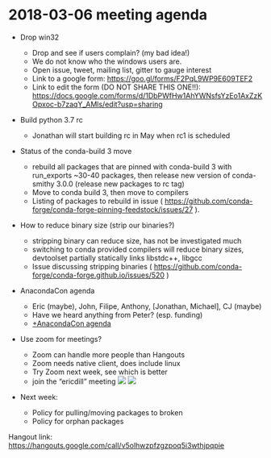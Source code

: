 # 2018-03-06 meeting agenda

- Drop win32
    - Drop and see if users complain? (my bad idea!)
    - We do not know who the windows users are.
    - Open issue, tweet, mailing list, gitter to gauge interest 
    - Link to a google form: https://goo.gl/forms/F2PqL9WP9E609TEF2
    - Link to edit the form (DO NOT SHARE THIS ONE!!): https://docs.google.com/forms/d/1DbPWfHw1AhYWNsfsYzEo1AxZzKOpxoc-b7zaqY_AMls/edit?usp=sharing
- Build python 3.7 rc
    - Jonathan will start building rc in May when rc1 is scheduled
- Status of the conda-build 3 move
    - rebuild all packages that are pinned with conda-build 3 with run_exports ~30-40 packages, then release new version of conda-smithy 3.0.0 (release new packages to rc tag)
    - Move to conda build 3, then move to compilers
    - Listing of packages to rebuild in issue ( https://github.com/conda-forge/conda-forge-pinning-feedstock/issues/27 ).
- How to reduce binary size (strip our binaries?)
    - stripping binary can reduce size, has not be investigated much
    - switching to conda provided compilers will reduce binary sizes, devtoolset partially statically links libstdc++, libgcc 
    - Issue discussing stripping binaries ( https://github.com/conda-forge/conda-forge.github.io/issues/520 )
- AnacondaCon agenda
    - Eric (maybe), John, Filipe, Anthony, [Jonathan, Michael], CJ (maybe)
    - Have we heard anything from Peter? (esp. funding)
    - [+AnacondaCon agenda](https://paper.dropbox.com/doc/AnacondaCon-agenda-uBSJ4E3ZOVWMkej0w6zfe) 
- Use zoom for meetings?
    - Zoom can handle more people than Hangouts
    - Zoom needs native client, does include linux
    - Try Zoom next week, see which is better
    - join the “ericdill” meeting
![](https://d2mxuefqeaa7sj.cloudfront.net/s_57464F4B7415C9BBE96DB47EA828626069A32FB50D4583E364666C6B96187A80_1520365117191_Screen+Shot+2018-03-06+at+2.34.23+PM.png)
![](https://d2mxuefqeaa7sj.cloudfront.net/s_57464F4B7415C9BBE96DB47EA828626069A32FB50D4583E364666C6B96187A80_1520365117172_Screen+Shot+2018-03-06+at+2.34.32+PM.png)

- Next week: 
    - Policy for pulling/moving packages to broken
    - Policy for orphan packages


Hangout link: 
https://hangouts.google.com/call/v5olhwzpfzgzpoq5i3wthjpqpie

